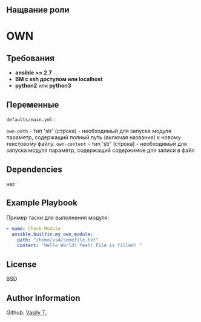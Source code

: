 ## Нащвание роли

# OWN

## Требования

- **ansible >= 2.7**
- **ВМ с ssh доступом или localhost**
- **python2** или **python3**

## Переменные

`defaults/main.yml` :

`own-path` - тип 'str' (строка) - необходимый для запуска модуля параметр, содержащий полный путь (включая название) к новому текстовому файлу.
`own-content` - тип 'str' (строка) - необходимый для запуска модуля параметр, содержащий содержимое для записи в файл

## Dependencies

нет

## Example Playbook

Пример таски для выполнения модуля:

```yaml
- name: Check Module
  ansible.builtin.my_own_module:
    path: "/home/vs4/somefile.txt"
    content: "Hello World! Yeah! File is filled! "
```

## License

BSD

## Author Information

Github: [Vasily T.](https://github.com/vasi4-dev)
